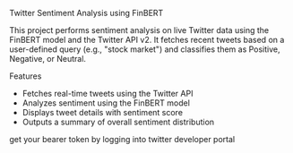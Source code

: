 Twitter Sentiment Analysis using FinBERT

This project performs sentiment analysis on live Twitter data using the FinBERT model and the Twitter API v2. It fetches recent tweets based on a user-defined query (e.g., "stock market") and classifies them as Positive, Negative, or Neutral.

 Features

- Fetches real-time tweets using the Twitter API
- Analyzes sentiment using the FinBERT model 
- Displays tweet details with sentiment score
- Outputs a summary of overall sentiment distribution

 get your bearer token by logging into twitter developer portal
